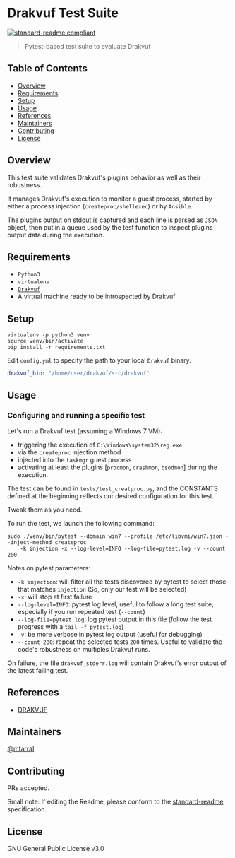# Drakvuf Test Suite

[![standard-readme compliant](https://img.shields.io/badge/readme%20style-standard-brightgreen.svg?style=flat-square)](https://github.com/RichardLitt/standard-readme)

> Pytest-based test suite to evaluate Drakvuf  

## Table of Contents

- [Overview](#overview)
- [Requirements](#requirements)
- [Setup](#setup)
- [Usage](#usage)
- [References](#references)
- [Maintainers](#maintainers)
- [Contributing](#contributing)
- [License](#license)

## Overview

This test suite validates Drakvuf's plugins behavior as well as their robustness.

It manages Drakvuf's execution to monitor a guest process, started by either a process injection (`createproc/shellexec`) or
by `Ansible`.

The plugins output on stdout is captured and each line is parsed as `JSON` object, then put in a queue
used by the test function to inspect plugins output data during the execution. 

## Requirements

- `Python3`
- `virtualenv`
- [`Drakvuf`](https://github.com/tklengyel/drakvuf)
- A virtual machine ready to be introspected by Drakvuf

## Setup

~~~
virtualenv -p python3 venv
source venv/bin/activate
pip install -r requirements.txt
~~~

Edit `config.yml` to specify the path to your local `Drakvuf` binary.

~~~YAML
drakvuf_bin: "/home/user/drakvuf/src/drakvuf"
~~~

## Usage

### Configuring and running a specific test 

Let's run a Drakvuf test (assuming a Windows 7 VM):

- triggering the execution of `C:\Windows\system32\reg.exe`
- via the `createproc` injection method
- injected into the `taskmgr` guest process
- activating at least the plugins [`procmon`, `crashmon`, `bsodmon`] during the execution.

The test can be found in `tests/test_creatproc.py`, and the CONSTANTS defined at the beginning
reflects our desired configuration for this test.

Tweak them as you need.

To run the test, we launch the following command:
~~~
sudo ./venv/bin/pytest --domain win7 --profile /etc/libvmi/win7.json --inject-method createproc
    -k injection -x --log-level=INFO --log-file=pytest.log -v --count 200
~~~

Notes on pytest parameters:
- `-k injection`: will filter all the tests discovered by pytest to select those that matches `injection` (So, only our test will be selected)
- `-x`: will stop at first failure
- `--log-level=INFO`: pytest log level, useful to follow a long test suite, especially if you run repeated test (`--count`)
- `--log-file=pytest.log`: log pytest output in this file (follow the test progress with a `tail -f pytest.log`)
- `-v`: be more verbose in pytest log output (useful for debugging)
- `--count 200`: repeat the selected tests `200` times. Useful to validate the code's robustness on multiples Drakvuf runs.

On failure, the file `drakvuf_stderr.log` will contain Drakvuf's error output of the latest failing test.

## References

- [DRAKVUF](https://github.com/tklengyel/drakvuf)

## Maintainers

[@mtarral](https://github.com/mtarral)

## Contributing

PRs accepted.

Small note: If editing the Readme, please conform to the [standard-readme](https://github.com/RichardLitt/standard-readme) specification.

## License

GNU General Public License v3.0